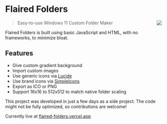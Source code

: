 # Flaired Folders

> <img src="https://flaired-folders.vercel.app/assets/favicon/favicon-96x96.png" align="right" />
> Easy-to-use Windows 11 Custom Folder Maker

Flaired Folders is built using basic JavaScript and HTML, with no frameworks, to minimize bloat.

## Features

- Give custom gradient background
- Import custom images
- Use generic icons via [Lucide](https://lucide.dev)
- Use brand icons via [SimpleIcons](https://simpleicons.org/)
- Export as ICO or PNG
- Support 16x16 to 512x512 to match native folder scaling

This project was developed in just a few days as a side project. The code might not be fully optimized, so contributions are welcome!

Currently live at [flaired-folders.vercel.app](https://flaired-folders.vercel.app)

